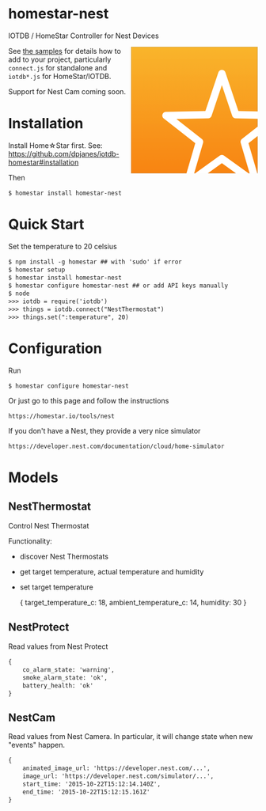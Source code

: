 # homestar-nest
IOTDB / HomeStar Controller for Nest Devices

<img src="https://raw.githubusercontent.com/dpjanes/iotdb-homestar/master/docs/HomeStar.png" align="right" />

See <a href="samples/">the samples</a> for details how to add to your project,
particularly <code>connect.js</code> for standalone
and <code>iotdb\*.js</code> for HomeStar/IOTDB.

Support for Nest Cam coming soon.

# Installation

Install Home☆Star first. 
See: https://github.com/dpjanes/iotdb-homestar#installation

Then

    $ homestar install homestar-nest

# Quick Start

Set the temperature to 20 celsius

	$ npm install -g homestar ## with 'sudo' if error
	$ homestar setup
	$ homestar install homestar-nest
    $ homestar configure homestar-nest ## or add API keys manually
	$ node
	>>> iotdb = require('iotdb')
	>>> things = iotdb.connect("NestThermostat")
	>>> things.set(":temperature", 20)

# Configuration

Run

    $ homestar configure homestar-nest

Or just go to this page and follow the instructions

    https://homestar.io/tools/nest

If you don't have a Nest, they provide a very nice simulator

    https://developer.nest.com/documentation/cloud/home-simulator

# Models
## NestThermostat

Control Nest Thermostat

Functionality:

* discover Nest Thermostats
* get target temperature, actual temperature and humidity
* set target temperature

    {
        target_temperature_c: 18,
        ambient_temperature_c: 14,
        humidity: 30
    }

## NestProtect

Read values from Nest Protect

    {
        co_alarm_state: 'warning',
        smoke_alarm_state: 'ok',
        battery_health: 'ok'
    }

## NestCam

Read values from Nest Camera. In particular, it will change state
when new "events" happen.

    {
        animated_image_url: 'https://developer.nest.com/...',
        image_url: 'https://developer.nest.com/simulator/...',
        start_time: '2015-10-22T15:12:14.140Z',
        end_time: '2015-10-22T15:12:15.161Z'
    }
